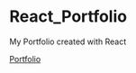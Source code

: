 # React_Portfolio
My Portfolio created with React

[Portfolio](https://kevinhenleycode.github.io/React_Portfolio/)
